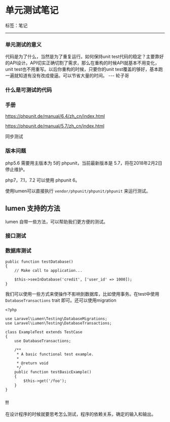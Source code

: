 # 单元测试笔记

标签：笔记

---

### 单元测试的意义

代码是为了什么，当然是为了重复运行。如何保持unit test代码的稳定？主要靠好的API设计。API切实正确切割了需求，那么在重构的时候API就基本不用变化，unit test也不用重写。以后你重构的时候，只要你的unit test覆盖的够好，基本跑一遍就知道有没有改成傻逼。可以节省大量的时间。 --- 轮子哥

### 什么是可测试的代码

### 手册

https://phpunit.de/manual/6.4/zh_cn/index.html

https://phpunit.de/manual/5.7/zh_cn/index.html

同步测试

### 版本问题

php5.6 需要用主版本为 5的 phpunit，当前最新版本是 5.7，将在2018年2月2日停止维护。

php7，7.1，7.2 可以使用 phpunit 6。

使用lumen可以直接执行 `vendor/phpunit/phpunit/phpunit` 来运行测试。

## lumen 支持的方法

lumen 自带一些方法，可以帮助我们更方便的测试。

### 接口测试

### 数据库测试

```
public function testDatabase()
{
    // Make call to application...

    $this->seeInDatabase('credit', ['user_id' => 1000]);
}
```

我们可以使用一些方式来使操作不影响到数据库，比如使用事务。在test中使用 `DatabaseTransactions` trait 即可。还可以使用migration

```
<?php

use Laravel\Lumen\Testing\DatabaseMigrations;
use Laravel\Lumen\Testing\DatabaseTransactions;

class ExampleTest extends TestCase
{
    use DatabaseTransactions;

    /**
     * A basic functional test example.
     *
     * @return void
     */
    public function testBasicExample()
    {
        $this->get('/foo');
    }
}
```

### !!

在设计程序的时候就要思考怎么测试，程序的依赖关系，确定的输入和输出。

<!--stackedit_data:
eyJoaXN0b3J5IjpbLTE1MTU5MzM2NjYsLTY4NzI0MTEzMiwyND
k3NTY5NCwtMTMwODQ0ODQ0Nl19
-->